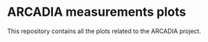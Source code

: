 # ARCADIA measurements plots

This repository contains all the plots related to the ARCADIA project.
